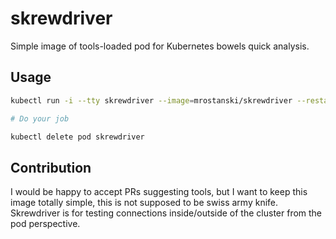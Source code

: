 # skrewdriver

Simple image of tools-loaded pod for Kubernetes bowels quick analysis.

## Usage

```bash
kubectl run -i --tty skrewdriver --image=mrostanski/skrewdriver --restart=Never -- /bin/bash

# Do your job

kubectl delete pod skrewdriver
```

## Contribution

I would be happy to accept PRs suggesting tools, but I want to keep this image totally simple, this is not supposed to be swiss army knife. Skrewdriver is for testing connections inside/outside of the cluster from the pod perspective.


